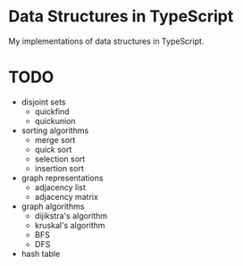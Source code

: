 # Data Structures in TypeScript
My implementations of data structures in TypeScript.

# TODO
* disjoint sets
  * quickfind
  * quickunion
* sorting algorithms
  * merge sort
  * quick sort
  * selection sort
  * insertion sort
* graph representations
  * adjacency list
  * adjacency matrix
* graph algorithms
  * dijikstra's algorithm
  * kruskal's algorithm
  * BFS
  * DFS
* hash table
